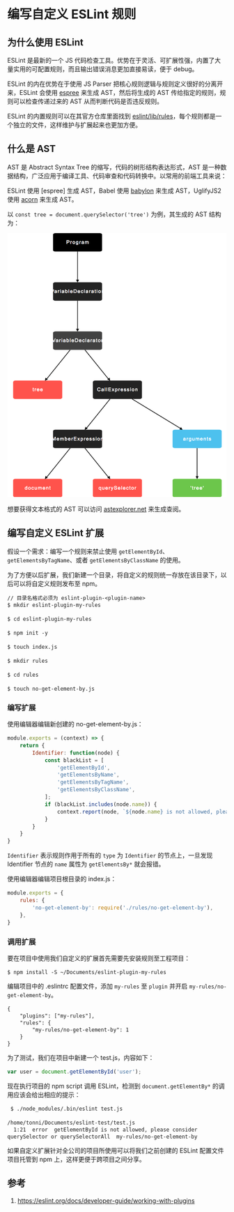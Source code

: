 # 编写自定义 ESLint 规则

## 为什么使用 ESLint

ESLint 是最新的一个 JS 代码检查工具。优势在于灵活、可扩展性强，内置了大量实用的可配置规则，而且输出错误消息更加直接易读，便于 debug。

ESLint 的内在优势在于使用 JS Parser 把核心规则逻辑与规则定义很好的分离开来，ESLint 会使用 [espree](https://github.com/eslint/espree) 来生成 AST，然后将生成的 AST 传给指定的规则，规则可以检查传递过来的 AST 从而判断代码是否违反规则。

ESLint 的内置规则可以在其官方仓库里面找到 [eslint/lib/rules](https://github.com/eslint/eslint/tree/master/lib/rules)，每个规则都是一个独立的文件，这样维护与扩展起来也更加方便。

## 什么是 AST

AST 是 Abstract Syntax Tree 的缩写，代码的树形结构表达形式，AST 是一种数据结构，广泛应用于编译工具、代码审查和代码转换中。以常用的前端工具来说：

ESLint 使用 [espree] 生成 AST，Babel 使用 [babylon](https://github.com/babel/babel/tree/master/packages/babylon) 来生成 AST，UglifyJS2 使用 [acorn](https://github.com/ternjs/acorn) 来生成 AST。

以 `const tree = document.querySelector('tree')` 为例，其生成的 AST 结构为：

![](./write-your-own-eslint-rules/ast.png)

想要获得文本格式的 AST 可以访问 [astexplorer.net](https://astexplorer.net/#/gist/5bf235f04afd0147c87c1556b2fc2bde/278fd1d9b8a31e80b5ef173d3cc8e666d63a69e0) 来生成查阅。

## 编写自定义 ESLint 扩展

假设一个需求：编写一个规则来禁止使用 `getElementById`、`getElementsByTagName`、或者 `getElementsByClassName` 的使用。

为了方便以后扩展，我们新建一个目录，将自定义的规则统一存放在该目录下，以后可以将自定义规则发布至 npm。

```shell
// 目录名格式必须为 eslint-plugin-<plugin-name>
$ mkdir eslint-plugin-my-rules

$ cd eslint-plugin-my-rules

$ npm init -y

$ touch index.js

$ mkdir rules

$ cd rules

$ touch no-get-element-by.js
```

### 编写扩展

使用编辑器编辑新创建的 no-get-element-by.js：

```js
module.exports = (context) => {
    return {
        Identifier: function(node) {
            const blackList = [
                'getElementById',
                'getElementsByName',
                'getElementsByTagName',
                'getElementsByClassName',
            ];
            if (blackList.includes(node.name)) {
                context.report(node, `${node.name} is not allowed, please consider querySelector or querySelectorAll`);
            }
        }
    }
}
```
`Identifier` 表示规则作用于所有的 `type` 为 `Identifier` 的节点上，一旦发现 Identifier 节点的 `name` 属性为 `getElementsBy*` 就会报错。

使用编辑器编辑项目根目录的 index.js：

```js
module.exports = {
    rules: {
        'no-get-element-by': require('./rules/no-get-element-by'),
    },
}
```

### 调用扩展

要在项目中使用我们自定义的扩展首先需要先安装规则至工程项目：

```shell
$ npm install -S ~/Documents/eslint-plugin-my-rules
```

编辑项目中的 .eslintrc 配置文件，添加 `my-rules` 至 `plugin` 并开启 `my-rules/no-get-element-by`。

```
{
    "plugins": ["my-rules"],
    "rules": {
        "my-rules/no-get-element-by": 1
    }
}
```

为了测试，我们在项目中新建一个 test.js，内容如下：

```js
var user = document.getElementById('user');
```

现在执行项目的 npm script 调用 ESLint，检测到 `document.getElementBy*` 的调用应该会给出相应的提示：

```
 $ ./node_modules/.bin/eslint test.js

/home/tonni/Documents/eslint-test/test.js
  1:21  error  getElementById is not allowed, please consider querySelector or querySelectorAll  my-rules/no-get-element-by
```

如果自定义扩展针对全公司的项目所使用可以将我们之前创建的 ESLint 配置文件项目托管到 npm 上，这样更便于跨项目之间分享。

## 参考

1. https://eslint.org/docs/developer-guide/working-with-plugins
